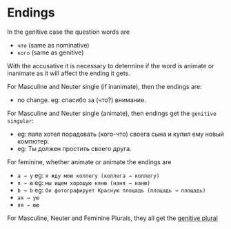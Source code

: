 # Endings

In the genitive case the question words are 
- `что` (same as nominative)
- `кого` (same as genitive)

With the accusative it is necessary to determine if the word is animate or inanimate as it will affect the ending it gets. 

For Masculine and Neuter single (if inanimate), then the endings are: 
- no change. eg: спасибо за (что?) внимание.

For Masculine and Neuter single (animate), then endings get the `genitive singular`:
- eg: папа хотел порадовать (кого-что) своега сына и купил ему новый компютер.
- eg: Ты должен простить своего друга.
  
For feminine, whether animate or animate the endings are
- `a → у` eg: `я жду мою коллегу (коллега → коллегу)`
- `я → ю` eg: `мы ищем хорошую няню (наня → наню)`
- `b → b` eg: `Он фотографирует Красную площадь (площадь → площадь)`
- `ая → ую` 
- `яя → юю`

For Masculine, Neuter and Feminine Plurals, they all get the [genitive plural](https://github.com/Blargian/ruski-b1/blob/master/notes/genitive_case/endings.md)
